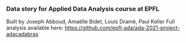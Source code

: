### Data story for Applied Data Analysis course at EPFL
Built by Joseph Abboud, Amaëlle Bidet, Louis Dramé, Paul Keller
Full analysis available here: https://github.com/epfl-ada/ada-2021-project-adacadabras

